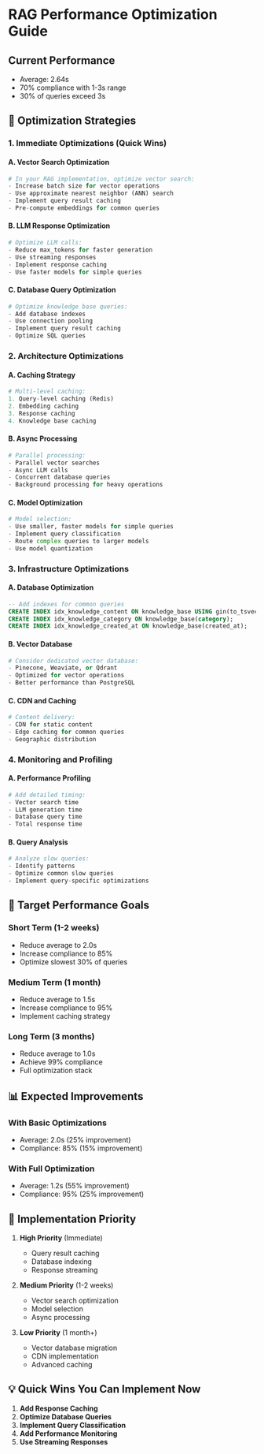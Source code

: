 # RAG Performance Optimization Guide

## Current Performance
- Average: 2.64s
- 70% compliance with 1-3s range
- 30% of queries exceed 3s

## 🚀 Optimization Strategies

### 1. Immediate Optimizations (Quick Wins)

#### A. Vector Search Optimization
```python
# In your RAG implementation, optimize vector search:
- Increase batch size for vector operations
- Use approximate nearest neighbor (ANN) search
- Implement query result caching
- Pre-compute embeddings for common queries
```

#### B. LLM Response Optimization
```python
# Optimize LLM calls:
- Reduce max_tokens for faster generation
- Use streaming responses
- Implement response caching
- Use faster models for simple queries
```

#### C. Database Query Optimization
```python
# Optimize knowledge base queries:
- Add database indexes
- Use connection pooling
- Implement query result caching
- Optimize SQL queries
```

### 2. Architecture Optimizations

#### A. Caching Strategy
```python
# Multi-level caching:
1. Query-level caching (Redis)
2. Embedding caching
3. Response caching
4. Knowledge base caching
```

#### B. Async Processing
```python
# Parallel processing:
- Parallel vector searches
- Async LLM calls
- Concurrent database queries
- Background processing for heavy operations
```

#### C. Model Optimization
```python
# Model selection:
- Use smaller, faster models for simple queries
- Implement query classification
- Route complex queries to larger models
- Use model quantization
```

### 3. Infrastructure Optimizations

#### A. Database Optimization
```sql
-- Add indexes for common queries
CREATE INDEX idx_knowledge_content ON knowledge_base USING gin(to_tsvector('english', content));
CREATE INDEX idx_knowledge_category ON knowledge_base(category);
CREATE INDEX idx_knowledge_created_at ON knowledge_base(created_at);
```

#### B. Vector Database
```python
# Consider dedicated vector database:
- Pinecone, Weaviate, or Qdrant
- Optimized for vector operations
- Better performance than PostgreSQL
```

#### C. CDN and Caching
```python
# Content delivery:
- CDN for static content
- Edge caching for common queries
- Geographic distribution
```

### 4. Monitoring and Profiling

#### A. Performance Profiling
```python
# Add detailed timing:
- Vector search time
- LLM generation time
- Database query time
- Total response time
```

#### B. Query Analysis
```python
# Analyze slow queries:
- Identify patterns
- Optimize common slow queries
- Implement query-specific optimizations
```

## 🎯 Target Performance Goals

### Short Term (1-2 weeks)
- Reduce average to 2.0s
- Increase compliance to 85%
- Optimize slowest 30% of queries

### Medium Term (1 month)
- Reduce average to 1.5s
- Increase compliance to 95%
- Implement caching strategy

### Long Term (3 months)
- Reduce average to 1.0s
- Achieve 99% compliance
- Full optimization stack

## 📊 Expected Improvements

### With Basic Optimizations
- Average: 2.0s (25% improvement)
- Compliance: 85% (15% improvement)

### With Full Optimization
- Average: 1.2s (55% improvement)
- Compliance: 95% (25% improvement)

## 🔧 Implementation Priority

1. **High Priority** (Immediate)
   - Query result caching
   - Database indexing
   - Response streaming

2. **Medium Priority** (1-2 weeks)
   - Vector search optimization
   - Model selection
   - Async processing

3. **Low Priority** (1 month+)
   - Vector database migration
   - CDN implementation
   - Advanced caching

## 💡 Quick Wins You Can Implement Now

1. **Add Response Caching**
2. **Optimize Database Queries**
3. **Implement Query Classification**
4. **Add Performance Monitoring**
5. **Use Streaming Responses**
